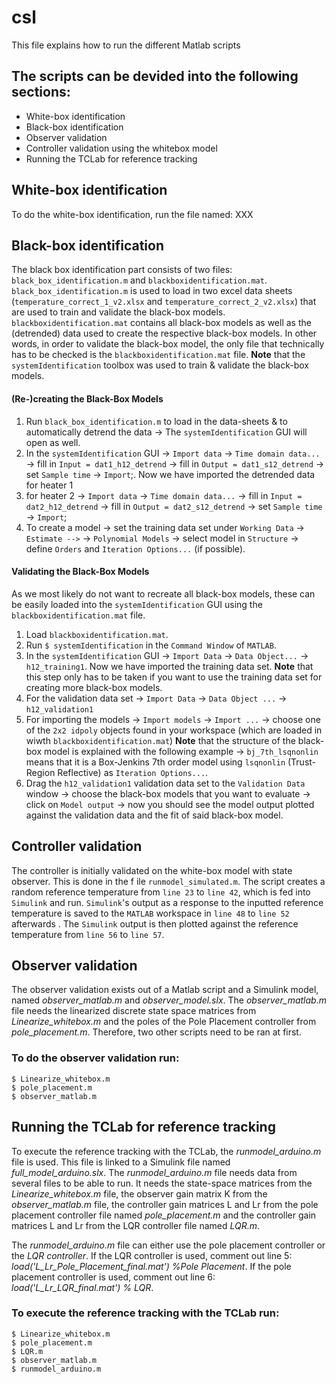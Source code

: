 # csl
This file explains how to run the different Matlab scripts

## The scripts can be devided into the following sections:
* White-box identification
* Black-box identification
* Observer validation
* Controller validation using the whitebox model
* Running the TCLab for reference tracking

## White-box identification
To do the white-box identification, run the file named: XXX

## Black-box identification
The black box identification part consists of two files: ```black_box_identification.m``` and ```blackboxidentification.mat```.
```black_box_identification.m``` is used to load in two excel data sheets (```temperature_correct_1_v2.xlsx``` and ```temperature_correct_2_v2.xlsx```) that are used to train and validate the black-box models.
```blackboxidentification.mat``` contains all black-box models as well as the (detrended) data used to create the respective black-box models. In other words, in order to validate the black-box model, the only file that technically has to be checked is the ```blackboxidentification.mat``` file.
 **Note** that the ```systemIdentification``` toolbox was used to train & validate the black-box models.

#### (Re-)creating the Black-Box Models
1. Run ```black_box_identification.m``` to load in the data-sheets & to automatically detrend the data &#8594; The ```systemIdentification``` GUI will open as well.
2. In the ```systemIdentification``` GUI &#8594; ```Import data``` &#8594; ```Time domain data...``` &#8594; fill in ```Input = dat1_h12_detrend``` &#8594; fill in ```Output = dat1_s12_detrend``` &#8594; set ```Sample time``` &#8594; ```Import```;. Now we have imported the detrended data for heater 1
3. for heater 2 &#8594; ```Import data``` &#8594; ```Time domain data...``` &#8594; fill in ```Input = dat2_h12_detrend``` &#8594; fill in ```Output = dat2_s12_detrend``` &#8594; set ```Sample time``` &#8594; ```Import```;
4. To create a model &#8594; set the training data set under ```Working Data``` &#8594; ```Estimate -->``` &#8594; ```Polynomial Models``` &#8594; select model in ```Structure``` &#8594; define ```Orders``` and ```Iteration Options...``` (if possible). 
#### Validating the Black-Box Models
As we most likely do not want to recreate all black-box models, these can be easily loaded into the ```systemIdentification``` GUI using the ```blackboxidentification.mat``` file.
1. Load ```blackboxidentification.mat```.
2. Run ```$ systemIdentification``` in the ```Command Window``` of ```MATLAB```.
3. In the ```systemIdentification``` GUI &#8594; ```Import Data``` &#8594; ```Data Object...``` &#8594; ```h12_training1```. Now we have imported the training data set. **Note** that this step only has to be taken if you want to use the training data set for creating more black-box models.
4. For the validation data set &#8594; ```Import Data``` &#8594; ```Data Object ...``` &#8594; ```h12_validation1```
5. For importing the models &#8594; ```Import models``` &#8594; ```Import ...``` &#8594; choose one of the ```2x2 idpoly``` objects found in your workspace (which are loaded in wiwth ```blackboxidentification.mat```) **Note** that the structure of the black-box model is explained with the following example &#8594; ```bj_7th_lsqnonlin``` means that it is a Box-Jenkins 7th order model using ```lsqnonlin``` (Trust-Region Reflective) as ```Iteration Options...```.
6. Drag the ```h12_validation1``` validation data set to the ```Validation Data``` window &#8594; choose the black-box models that you want to evaluate &#8594; click on ```Model output``` &#8594; now you should see the model output plotted against the validation data and the fit of said black-box model.

## Controller validation
The controller is initially validated on the white-box model with state observer. This is done in the f ile ```runmodel_simulated.m```. The script creates a random reference temperature from ```line 23``` to ```line 42```, which is fed into ```Simulink``` and run. ```Simulink```'s output as a response to the inputted reference temperature is saved to the ```MATLAB``` workspace in ```line 48``` to ```line 52``` afterwards . The ```Simulink``` output is then plotted against the reference temperature from ```line 56``` to ```line 57```.

## Observer validation
The observer validation exists out of a Matlab script and a Simulink model, named *observer_matlab.m* and *observer_model.slx*. The *observer_matlab.m* file needs the linearized discrete state space matrices from *Linearize_whitebox.m* and the poles of the Pole Placement controller from *pole_placement.m*. Therefore, two other scripts need to be ran at first.

### To do the observer validation run: 
```
$ Linearize_whitebox.m
$ pole_placement.m
$ observer_matlab.m
```

## Running the TCLab for reference tracking
To execute the reference tracking with the TCLab, the *runmodel_arduino.m* file is used. This file is linked to a Simulink file named *full_model_arduino.slx*. The *runmodel_arduino.m* file needs data from several files to be able to run. It needs the state-space matrices from the *Linearize_whitebox.m* file, the observer gain matrix K from the *observer_matlab.m* file, the controller gain matrices L and Lr from the pole placement controller file named *pole_placement.m* and the controller gain matrices L and Lr from the LQR controller file named *LQR.m*. 

The *runmodel_arduino.m* file can either use the pole placement controller or the *LQR controller*. If the LQR controller is used, comment out line 5: *load('L_Lr_Pole_Placement_final.mat') %Pole Placement*. If the pole placement controller is used, comment out line 6: *load('L_Lr_LQR_final.mat') % LQR*. 

### To execute the reference tracking with the TCLab run: 
```
$ Linearize_whitebox.m
$ pole_placement.m
$ LQR.m
$ observer_matlab.m
$ runmodel_arduino.m
```
